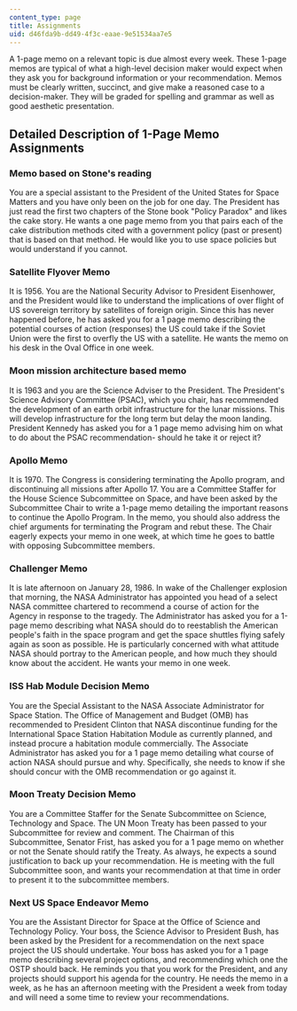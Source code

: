 ```yaml
---
content_type: page
title: Assignments
uid: d46fda9b-dd49-4f3c-eaae-9e51534aa7e5
---
```


A 1-page memo on a relevant topic is due almost every week. These 1-page memos are typical of what a high-level decision maker would expect when they ask you for background information or your recommendation. Memos must be clearly written, succinct, and give make a reasoned case to a decision-maker. They will be graded for spelling and grammar as well as good aesthetic presentation.

Detailed Description of 1-Page Memo Assignments
-----------------------------------------------

### Memo based on Stone's reading

You are a special assistant to the President of the United States for Space Matters and you have only been on the job for one day. The President has just read the first two chapters of the Stone book "Policy Paradox" and likes the cake story. He wants a one page memo from you that pairs each of the cake distribution methods cited with a government policy (past or present) that is based on that method. He would like you to use space policies but would understand if you cannot.

### Satellite Flyover Memo

It is 1956. You are the National Security Advisor to President Eisenhower, and the President would like to understand the implications of over flight of US sovereign territory by satellites of foreign origin. Since this has never happened before, he has asked you for a 1 page memo describing the potential courses of action (responses) the US could take if the Soviet Union were the first to overfly the US with a satellite. He wants the memo on his desk in the Oval Office in one week.

### Moon mission architecture based memo

It is 1963 and you are the Science Adviser to the President. The President's Science Advisory Committee (PSAC), which you chair, has recommended the development of an earth orbit infrastructure for the lunar missions. This will develop infrastructure for the long term but delay the moon landing. President Kennedy has asked you for a 1 page memo advising him on what to do about the PSAC recommendation- should he take it or reject it?

### Apollo Memo

It is 1970. The Congress is considering terminating the Apollo program, and discontinuing all missions after Apollo 17. You are a Committee Staffer for the House Science Subcommittee on Space, and have been asked by the Subcommittee Chair to write a 1-page memo detailing the important reasons to continue the Apollo Program. In the memo, you should also address the chief arguments for terminating the Program and rebut these. The Chair eagerly expects your memo in one week, at which time he goes to battle with opposing Subcommittee members.

### Challenger Memo

It is late afternoon on January 28, 1986. In wake of the Challenger explosion that morning, the NASA Administrator has appointed you head of a select NASA committee chartered to recommend a course of action for the Agency in response to the tragedy. The Administrator has asked you for a 1-page memo describing what NASA should do to reestablish the American people's faith in the space program and get the space shuttles flying safely again as soon as possible. He is particularly concerned with what attitude NASA should portray to the American people, and how much they should know about the accident. He wants your memo in one week.

### ISS Hab Module Decision Memo

You are the Special Assistant to the NASA Associate Administrator for Space Station. The Office of Management and Budget (OMB) has recommended to President Clinton that NASA discontinue funding for the International Space Station Habitation Module as currently planned, and instead procure a habitation module commercially. The Associate Administrator has asked you for a 1 page memo detailing what course of action NASA should pursue and why. Specifically, she needs to know if she should concur with the OMB recommendation or go against it.

### Moon Treaty Decision Memo

You are a Committee Staffer for the Senate Subcommittee on Science, Technology and Space. The UN Moon Treaty has been passed to your Subcommittee for review and comment. The Chairman of this Subcommittee, Senator Frist, has asked you for a 1 page memo on whether or not the Senate should ratify the Treaty. As always, he expects a sound justification to back up your recommendation. He is meeting with the full Subcommittee soon, and wants your recommendation at that time in order to present it to the subcommittee members.

### Next US Space Endeavor Memo

You are the Assistant Director for Space at the Office of Science and Technology Policy. Your boss, the Science Advisor to President Bush, has been asked by the President for a recommendation on the next space project the US should undertake. Your boss has asked you for a 1 page memo describing several project options, and recommending which one the OSTP should back. He reminds you that you work for the President, and any projects should support his agenda for the country. He needs the memo in a week, as he has an afternoon meeting with the President a week from today and will need a some time to review your recommendations.